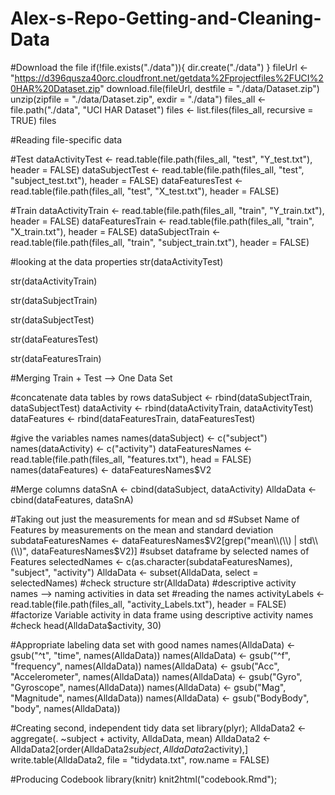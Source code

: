 # Alex-s-Repo-Getting-and-Cleaning-Data

#Download the file
if(!file.exists("./data")){
  dir.create("./data")
}
fileUrl <- "https://d396qusza40orc.cloudfront.net/getdata%2Fprojectfiles%2FUCI%20HAR%20Dataset.zip"
download.file(fileUrl, destfile = "./data/Dataset.zip")
unzip(zipfile = "./data/Dataset.zip", exdir = "./data")
files_all <- file.path("./data", "UCI HAR Dataset")
files <- list.files(files_all, recursive = TRUE)
files

#Reading file-specific data

#Test
dataActivityTest <- read.table(file.path(files_all, "test", "Y_test.txt"), header = FALSE)
dataSubjectTest <- read.table(file.path(files_all, "test", "subject_test.txt"), header = FALSE)
dataFeaturesTest <- read.table(file.path(files_all, "test", "X_test.txt"), header = FALSE)

#Train
dataActivityTrain <- read.table(file.path(files_all, "train", "Y_train.txt"), header = FALSE)
dataFeaturesTrain <- read.table(file.path(files_all, "train", "X_train.txt"), header = FALSE)
dataSubjectTrain <- read.table(file.path(files_all, "train", "subject_train.txt"), header = FALSE)

#looking at the data properties
str(dataActivityTest)

str(dataActivityTrain)

str(dataSubjectTrain)

str(dataSubjectTest)

str(dataFeaturesTest)

str(dataFeaturesTrain)

#Merging Train + Test --> One Data Set

  #concatenate data tables by rows
dataSubject <- rbind(dataSubjectTrain, dataSubjectTest)
dataActivity <- rbind(dataActivityTrain, dataActivityTest)
dataFeatures <- rbind(dataFeaturesTrain, dataFeaturesTest)

  #give the variables names
names(dataSubject) <- c("subject")
names(dataActivity) <- c("activity")
dataFeaturesNames <- read.table(file.path(files_all, "features.txt"), head = FALSE)
names(dataFeatures) <- dataFeaturesNames$V2

  #Merge columns
dataSnA <- cbind(dataSubject, dataActivity)
AlldaData <- cbind(dataFeatures, dataSnA)

#Taking out just the measurements for mean and sd
  #Subset Name of Features by measurements on the mean and standard deviation
subdataFeaturesNames <- dataFeaturesNames$V2[grep("mean\\(\\) | std\\(\\)", dataFeaturesNames$V2)]
  #subset dataframe by selected names of Features
selectedNames <- c(as.character(subdataFeaturesNames), "subject", "activity")
AlldaData <- subset(AlldaData, select = selectedNames)
  #check structure
str(AlldaData)
#descriptive activity names --> naming activities in data set
  #reading the names
activityLabels <- read.table(file.path(files_all, "activity_Labels.txt"), header = FALSE)
  #factorize Variable activity in data frame using descriptive activity names
  #check
head(AlldaData$activity, 30)

#Appropriate labeling data set with good names
names(AlldaData) <- gsub("^t", "time", names(AlldaData))
names(AlldaData) <- gsub("^f", "frequency", names(AlldaData))
names(AlldaData) <- gsub("Acc", "Accelerometer", names(AlldaData))
names(AlldaData) <- gsub("Gyro", "Gyroscope", names(AlldaData))
names(AlldaData) <- gsub("Mag", "Magnitude", names(AlldaData))
names(AlldaData) <- gsub("BodyBody", "body", names(AlldaData))

#Creating second, independent tidy data set
library(plyr);
AlldaData2 <- aggregate(. ~subject + activity, AlldaData, mean)
AlldaData2 <- AlldaData2[order(AlldaData2$subject, AlldaData2$activity),]
write.table(AlldaData2, file = "tidydata.txt", row.name = FALSE)

#Producing Codebook
library(knitr)
knit2html("codebook.Rmd");









